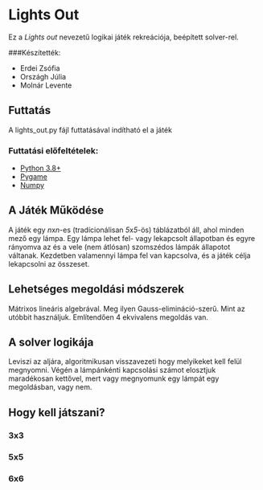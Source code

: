 # Lights Out

Ez a *Lights out* nevezetű logikai játék rekreációja, beépített solver-rel.

###Készítették:
- Erdei Zsófia
- Országh Júlia
- Molnár Levente

## Futtatás

A lights_out.py fájl futtatásával indítható el a játék

### Futtatási előfeltételek:

- [Python 3.8+](https://www.python.org/downloads/)
- [Pygame](https://www.pygame.org/wiki/GettingStarted)
- [Numpy](https://numpy.org/install/)

## A Játék Működése

A játék egy *n*x*n*-es (tradícionálisan *5*x*5*-ös) táblázatból áll, ahol minden mező egy lámpa.
Egy lámpa lehet fel- vagy lekapcsolt állapotban és egyre rányomva az és a vele (nem átlósan) szomszédos lámpák állapotot váltanak.
Kezdetben valamennyi lámpa fel van kapcsolva, és a játék célja lekapcsolni az összeset.

## Lehetséges megoldási módszerek

Mátrixos lineáris algebrával. Meg ilyen Gauss-elimináció-szerű. Mint az utóbbit használjuk. Említendően 4 ekvivalens megoldás van.

## A solver logikája
Leviszi az aljára, algoritmikusan visszavezeti hogy melyikeket kell felül megnyomni. Végén a lámpánkénti kapcsolási számot elosztjuk maradékosan kettővel, mert vagy megnyomunk egy lámpát egy megoldásban, vagy nem.
## Hogy kell játszani?
### 3x3
### 5x5
### 6x6
 
